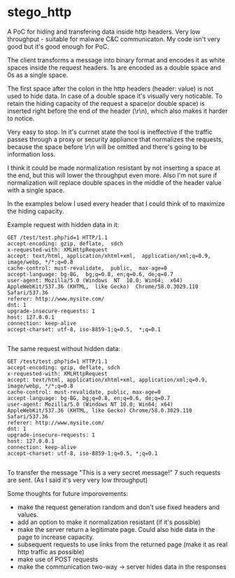 # stego_http
A PoC for hiding and transfering data inside http headers. Very low throughput - suitable for malware C&C communicaton. My code isn't very good but it's good enough for PoC.

The client transforms a message into binary format and encodes it as white spaces inside the request headers. 1s are encoded as a double space and 0s as a single space.

The first space after the colon in the http headers (header: value) is not used to hide data. In case of a double space it's visually very noticable. To retain the hiding capacity of the request a space(or double space) is inserted right before the end of the header (\r\n), which also makes it harder to notice.

Very easy to stop. In it's currnet state the tool is ineffective if the traffic passes through a proxy or security appliance that normalizes the requests, because the space before \r\n will be omitted and there's going to be information loss.

I think it could be made normalization resistant by not inserting a space at the end, but this will lower the throughput even more. Also I'm not sure if normalization will replace double spaces in the middle of the header value with a single space.

In the examples below I used every header that I could think of to maximize the hiding capacity.

Example request with hidden data in it:
```
GET /test/test.php?id=1 HTTP/1.1
accept-encoding: gzip, deflate,  sdch 
x-requested-with: XMLHttpRequest  
accept: text/html, application/xhtml+xml,  application/xml;q=0.9, image/webp, */*;q=0.8 
cache-control: must-revalidate,  public,  max-age=0 
accept-language: bg-BG,  bg;q=0.8, en;q=0.6, de;q=0.7 
user-agent: Mozilla/5.0 (Windows  NT  10.0; Win64;  x64) AppleWebKit/537.36 (KHTML,  like Gecko)  Chrome/58.0.3029.110  Safari/537.36  
referer: http://www.mysite.com/ 
dnt: 1 
upgrade-insecure-requests: 1  
host: 127.0.0.1  
connection: keep-alive 
accept-charset: utf-8, iso-8859-1;q=0.5,  *;q=0.1 


```

The same request without hidden data:
```
GET /test/test.php?id=1 HTTP/1.1
accept-encoding: gzip, deflate, sdch
x-requested-with: XMLHttpRequest
accept: text/html, application/xhtml+xml, application/xml;q=0.9, image/webp, */*;q=0.8
cache-control: must-revalidate, public, max-age=0
accept-language: bg-BG, bg;q=0.8, en;q=0.6, de;q=0.7
user-agent: Mozilla/5.0 (Windows NT 10.0; Win64; x64) AppleWebKit/537.36 (KHTML, like Gecko) Chrome/58.0.3029.110 Safari/537.36
referer: http://www.mysite.com/
dnt: 1
upgrade-insecure-requests: 1
host: 127.0.0.1
connection: keep-alive
accept-charset: utf-8, iso-8859-1;q=0.5, *;q=0.1


```

To transfer the message "This is a very secret message!" 7 such requests are sent. (As I said it's very very low throughput)


Some thoughts for future imporovements:
- make the request generation random and don't use fixed headers and values. 
- add an option to make it normalization resistant (if it's possible)
- make the server return a legitimate page. Could also hide data in the page to increase capacity.
- subsequent requests to use links from the returned page (make it as real http traffic as possible)
- make use of POST requests
- make the communication two-way -> server hides data in the responses
